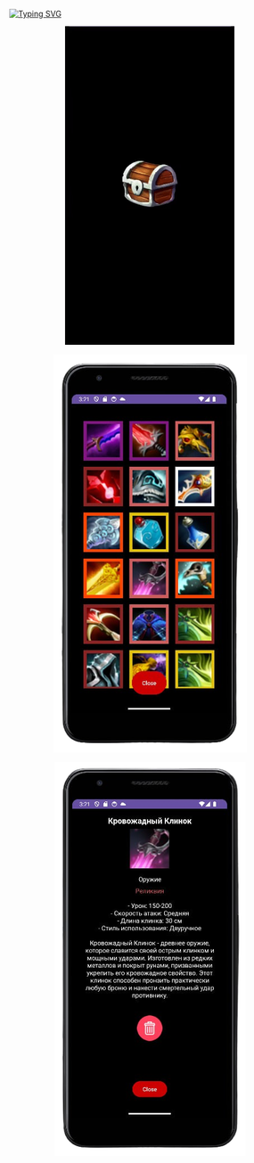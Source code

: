 [![Typing SVG](https://readme-typing-svg.demolab.com?font=Fira+Code&size=30&pause=1000&color=FFFFFF&background=000000&center=true&vCenter=true&random=false&width=1000&height=200&lines=AI+item+generation)](https://git.io/typing-svg)
<p align="center">
<img src="https://github.com/FacePunch1337/Chest/blob/main/open.gif"/></h1>
</p>

<p align="center">
 <img src="https://github.com/FacePunch1337/Chest/blob/main/3.png">
</p>

<p align="center">
 <img src="https://github.com/FacePunch1337/Chest/blob/main/4.png">
</p>
